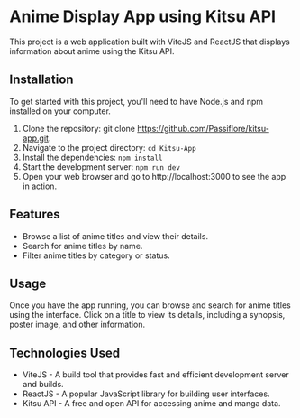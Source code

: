 # Anime Display App using Kitsu API

This project is a web application built with ViteJS and ReactJS that displays information about anime using the Kitsu API.

## Installation

To get started with this project, you'll need to have Node.js and npm installed on your computer.

1. Clone the repository: git clone https://github.com/Passiflore/kitsu-app.git.
2. Navigate to the project directory: `cd Kitsu-App`
3. Install the dependencies: `npm install`
4. Start the development server: `npm run dev`
5. Open your web browser and go to http://localhost:3000 to see the app in action.

## Features

- Browse a list of anime titles and view their details.
- Search for anime titles by name.
- Filter anime titles by category or status.

## Usage

Once you have the app running, you can browse and search for anime titles using the interface. Click on a title to view its details, including a synopsis, poster image, and other information.

## Technologies Used

- ViteJS - A build tool that provides fast and efficient development server and builds.
- ReactJS - A popular JavaScript library for building user interfaces.
- Kitsu API - A free and open API for accessing anime and manga data.